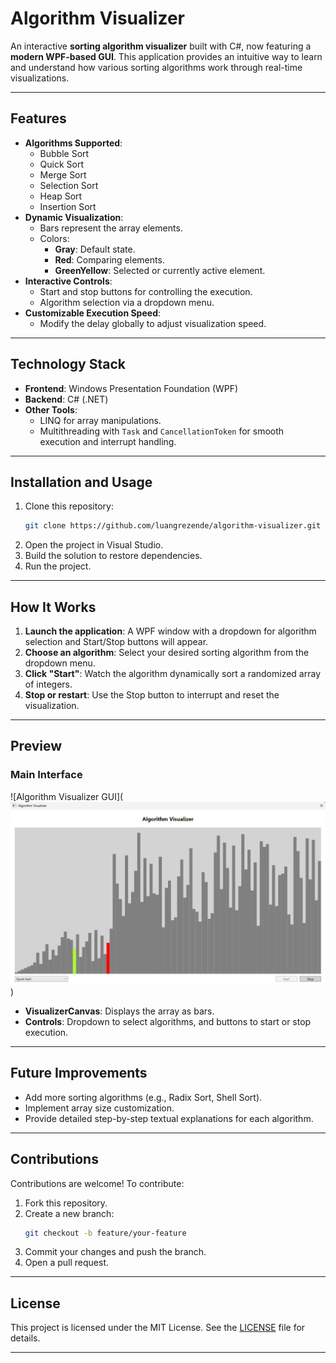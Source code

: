 
# Algorithm Visualizer

An interactive **sorting algorithm visualizer** built with C#, now featuring a **modern WPF-based GUI**. This application provides an intuitive way to learn and understand how various sorting algorithms work through real-time visualizations.

---

## Features

- **Algorithms Supported**:
  - Bubble Sort
  - Quick Sort
  - Merge Sort
  - Selection Sort
  - Heap Sort
  - Insertion Sort
- **Dynamic Visualization**:
  - Bars represent the array elements.
  - Colors:
    - **Gray**: Default state.
    - **Red**: Comparing elements.
    - **GreenYellow**: Selected or currently active element.
- **Interactive Controls**:
  - Start and stop buttons for controlling the execution.
  - Algorithm selection via a dropdown menu.
- **Customizable Execution Speed**:
  - Modify the delay globally to adjust visualization speed.

---

## Technology Stack

- **Frontend**: Windows Presentation Foundation (WPF)
- **Backend**: C# (.NET)
- **Other Tools**:
  - LINQ for array manipulations.
  - Multithreading with `Task` and `CancellationToken` for smooth execution and interrupt handling.

---

## Installation and Usage

1. Clone this repository:
   ```bash
   git clone https://github.com/luangrezende/algorithm-visualizer.git
   ```
2. Open the project in Visual Studio.
3. Build the solution to restore dependencies.
4. Run the project.

---

## How It Works

1. **Launch the application**: A WPF window with a dropdown for algorithm selection and Start/Stop buttons will appear.
2. **Choose an algorithm**: Select your desired sorting algorithm from the dropdown menu.
3. **Click "Start"**: Watch the algorithm dynamically sort a randomized array of integers.
4. **Stop or restart**: Use the Stop button to interrupt and reset the visualization.

---

## Preview

### Main Interface

![Algorithm Visualizer GUI](![alt text](image.png))

- **VisualizerCanvas**: Displays the array as bars.
- **Controls**: Dropdown to select algorithms, and buttons to start or stop execution.

---

## Future Improvements

- Add more sorting algorithms (e.g., Radix Sort, Shell Sort).
- Implement array size customization.
- Provide detailed step-by-step textual explanations for each algorithm.

---

## Contributions

Contributions are welcome! To contribute:
1. Fork this repository.
2. Create a new branch:
   ```bash
   git checkout -b feature/your-feature
   ```
3. Commit your changes and push the branch.
4. Open a pull request.

---

## License

This project is licensed under the MIT License. See the [LICENSE](LICENSE) file for details.

---
